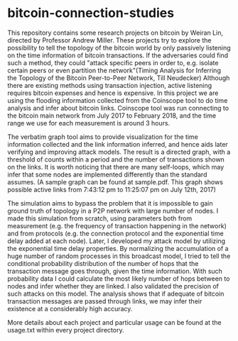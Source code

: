 # bitcoin-connection-studies
This repository contains some research projects on bitcoin by Weiran Lin, directed by Professor Andrew Miller. These projects try to explore the possibility to tell the topology of the bitcoin world by only passively listening on the time information of bitcoin transactions. If the adversaries could find such a method, they could "attack specific peers in order to, e.g. isolate certain peers or even partition the network"(Timing Analysis for Inferring the Topology of the Bitcoin Peer-to-Peer Network, Till Neudecker) Although there are existing methods using transaction injection, active listening requires bitcoin expenses and hence is expensive. In this project we are using the flooding information collected from the Coinscope tool to do time analysis and infer about bitcoin links. Coinscope tool was run connecting to the bitcoin main network from July 2017 to February 2018, and the time range we use for each measurement is around 3 hours.

The verbatim graph tool aims to provide visualization for the time information collected and the link information inferred, and hence aids later verifying and improving attack models. The result is a directed graph, with a threshold of counts within a period and the number of transactions shown on the links. It is worth noticing that there are many self-loops, which may infer that some nodes are implemented differently than the standard assumes. (A sample graph can be found at sample.pdf. This graph shows possible active links from 7:43:12 pm to 11:25:07 pm on July 12th, 2017)

The simulation aims to bypass the problem that it is impossible to gain ground truth of topology in a P2P network with large number of nodes. I made this simulation from scratch, using parameters both from measurement (e.g. the frequency of transaction happening in the network) and from protocols (e.g. the connection protocol and the exponential time delay added at each node). Later, I developed my attack model by utilizing the exponential time delay properties. By normalizing the accumulation of a huge number of random processes in this broadcast model, I tried to tell the conditional probability distribution of the number of hops that the transaction message goes through, given the time information. With such probability data I could calculate the most likely number of hops between to nodes and infer whether they are linked. I also validated the precision of such attacks on this model. The analysis shows that if adequate of bitcoin transaction messages are passed through links, we may infer their existence at a considerably high accuracy.

More details about each project and particular usage can be found at the usage.txt within every project directory.

